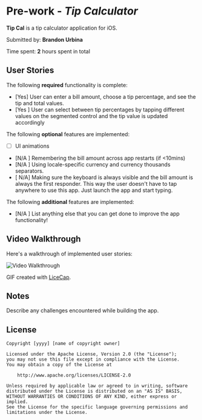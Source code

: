 # Pre-work - *Tip Calculator*

**Tip Cal** is a tip calculator application for iOS.

Submitted by: **Brandon Urbina**

Time spent: **2** hours spent in total

## User Stories

The following **required** functionality is complete:

* [Yes] User can enter a bill amount, choose a tip percentage, and see the tip and total values.
* [Yes ] User can select between tip percentages by tapping different values on the segmented control and the tip value is updated accordingly

The following **optional** features are implemented:

* [ ] UI animations
* [N/A ] Remembering the bill amount across app restarts (if <10mins)
* [N/A ] Using locale-specific currency and currency thousands separators.
* [ N/A] Making sure the keyboard is always visible and the bill amount is always the first responder. This way the user doesn't have to tap anywhere to use this app. Just launch the app and start typing.

The following **additional** features are implemented:

- [N/A ] List anything else that you can get done to improve the app functionality!

## Video Walkthrough

Here's a walkthrough of implemented user stories:

<img src='http://i.imgur.com/link/to/your/gif/file.gif' title='Video Walkthrough' width='' alt='Video Walkthrough' />

GIF created with [LiceCap](http://www.cockos.com/licecap/).

## Notes

Describe any challenges encountered while building the app.

## License

    Copyright [yyyy] [name of copyright owner]

    Licensed under the Apache License, Version 2.0 (the "License");
    you may not use this file except in compliance with the License.
    You may obtain a copy of the License at

        http://www.apache.org/licenses/LICENSE-2.0

    Unless required by applicable law or agreed to in writing, software
    distributed under the License is distributed on an "AS IS" BASIS,
    WITHOUT WARRANTIES OR CONDITIONS OF ANY KIND, either express or implied.
    See the License for the specific language governing permissions and
    limitations under the License.
